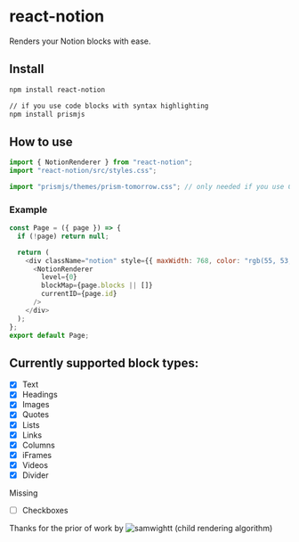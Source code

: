 # react-notion

Renders your Notion blocks with ease.

## Install

```bash
npm install react-notion

// if you use code blocks with syntax highlighting
npm install prismjs
```

## How to use

```js
import { NotionRenderer } from "react-notion";
import "react-notion/src/styles.css";

import "prismjs/themes/prism-tomorrow.css"; // only needed if you use Code Blocks
```

### Example

```js
const Page = ({ page }) => {
  if (!page) return null;

  return (
    <div className="notion" style={{ maxWidth: 768, color: "rgb(55, 53, 47)" }}>
      <NotionRenderer
        level={0}
        blockMap={page.blocks || []}
        currentID={page.id}
      />
    </div>
  );
};
export default Page;
```

## Currently supported block types:

- [x] Text
- [x] Headings
- [x] Images
- [x] Quotes
- [x] Lists
- [x] Links
- [x] Columns
- [x] iFrames
- [x] Videos
- [x] Divider

Missing

- [ ] Checkboxes

Thanks for the prior of work by ![samwightt](https://github.com/samwightt) (child rendering algorithm)

